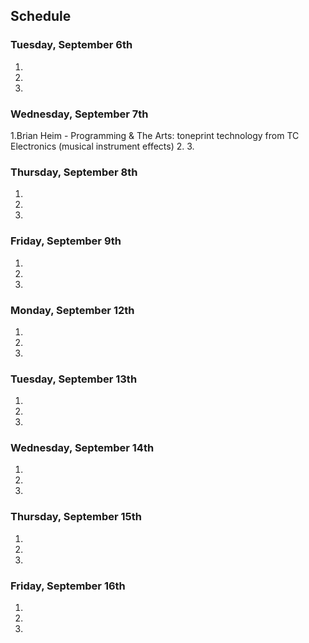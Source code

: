 ## Schedule

### Tuesday, September 6th

1.
2.
3. 

### Wednesday, September 7th

1.Brian Heim - Programming & The Arts: toneprint technology from TC Electronics (musical instrument effects)
2.
3. 

### Thursday, September 8th

1.
2.
3. 

### Friday, September 9th

1.
2.
3. 

### Monday, September 12th

1.
2.
3. 

### Tuesday, September 13th

1.
2.
3. 

### Wednesday, September 14th

1.
2.
3. 

### Thursday, September 15th

1.
2.
3. 

### Friday, September 16th

1.
2.
3. 
